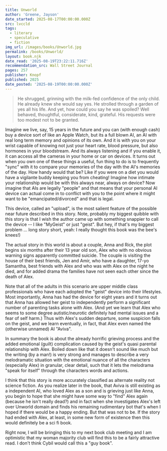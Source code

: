 ```yaml
---
title: Unworld
author: 'Greene, Jayson'
date_started: 2025-08-17T00:00:00.000Z
src: lvccld
tags:
  - literary
  - speculative
  - fiction
img_url: /images/books/Unworld.jpg
permalink: /books/Unworld/
layout: book.njk
date_read: '2025-08-19T23:22:11.716Z'
recommendation_src: Wall Street Journal
pages: 257
publisher: Knopf
published: 2025
date_posted: '2025-08-19T00:00:00.000Z'
---
```

<blockquote> He shrugged, grinning with the milk-fed confidence of the only child. He already knew she would say yes. He strolled through a garden of yes all his life. And yet, how could you say he was spoiled? Well behaved, thoughtful, considerate, kind, grateful. His requests were too modest not to be granted.
</blockquote>
Imagine we live, say, 15 years in the future and you can (with enough cash) buy a device sort of like an Apple Watch, but its a full blown AI, an AI with real long term memory and opinions of its own.  And it is with you on your wrist capable of knowing not just your heart rate, blood pressure, but also hormones in your bloodstream.  And its always listening and if you enable it, it can access all the cameras in your home or car on devices.  It turns out when you own one of these things a useful, fun thing to do is to frequently "sync" with it to compare your memories of the day with the AI's memories of the day.  How handy would that be? Like if you were on a diet you would have a vigilante buddy keeping you from cheating! Imagine how intimate your relationship would be with this always near, always on device? Now imagine that AIs are legally "people" and that means that your personal AI device can actual come in to conflict with you to the point where it might want to be "emancipated/divorced" and that is legal.

This device, called an "upload", is the most salient feature of the possible near future described in this story. Note, probably my biggest quibble with this story is that I wish the author came up with something snappier to call the device -- I like "MyGeist" or just "geist". But hey, if that's my biggest problem ... long story short, yeah: I really thought this book was the bee's knees!)

The actual story in this world is about a couple, Anna and Rick, the plot begins six months after their 13 year old son, Alex who with no obvious warning signs apparently committed suicide. The couple is visiting the house of their best friends, Jen and Amir, who have a daughter, 17-yo Samantha, best friends with Alex and who was with Alex on the night he died, and for added drama the families have not seen each other since the death of Alex.  

Note that all of the adults in this scenario are upper middle class professionals who have each adopted the "geist" device into their lifestyles.  Most importantly, Anna has had the device for eight years and it turns out that Anna has allowed her geist to independently perform a significant number of parenting tasks alone with Alex. (And yet we learn that Alex who seems to some degree autistic/neurotic definitely had mental issues and a fear of self harm.) Thus with Alex's sudden departure, some suspicion falls on the geist, and we learn eventually, in fact, that Alex even named the (otherwise unnamed) AI "Aviva".  

In summary the book is about the already horrific grieving process and the added emotional (guilt) complication caused by the geist's quasi parental relationship with Alex.  Boiled down like that it doesn't sound like much but the writing (by a man!) is very strong and manages to describe a very melodramatic situation with the emotional nuance of all the characters (especially Alex) in granular, clear detail, such that it lets the melodrama "speak for itself" through the characters words and actions. 

<span class="spoiler">
I think that this story is more accurately classified as alternate reality not science fiction.  As you realize later in the book, that Aviva is still existing as a independent AI, who loved Alex as a son and is grieving just like Anna, you begin to hope that she might have some way to "find" Alex again (because he isn't really dead?) and in fact when she investigates Alex's left over Unworld domain and finds his remaining rudimentary bot that's when I hoped if there would be a happy ending.  But that was not to be. If the story had ended with Alex, at least, in some new form of existence then this would definitely be a sci fi book.

Right now, I will be bringing this to my next book club meeting and I am optimistic that my woman majority club will find this to be a fairly attractive read.  I don't think Cybil would call this a "guy book".
</span>

<!--

* <span meta="1@2025-08-17T15:06:37.137Z"></span> When I finally dropped the bomb—Don’t forget dinner tonight at Jen and Amir’s—he was halfway through his coffee, pacing back and forth behind the kitchen island. “Oh, god,” he groaned, sinking onto a barstool, rubbing his face like he was trying to scrub away that reaction.

* <span meta="3@2025-08-17T15:43:24.245Z"></span> Chapter 1: Anna - she is divorcing Rick - she has a flashback to her son Alex and a VR game "Unworld".

* <span meta="25@2025-08-18T04:12:09.035Z"></span> (so I was wrong about divorcing Rick, shes trying to prevent her implant from divorcing her!) “I—I have something to tell you,” I began. She waited. “I went to see a lawyer. This morning.” Still nothing. “To see what my options were,” I added. Then, when she still remained silent, added: “To prevent you from leaving.” If she could have cocked an eyebrow, she would have. “And?”

* <span meta="31@2025-08-18T04:23:56.105Z"></span> (Carolyn now we know about emancipated uploads) Every time I swallowed the drops, I felt like a woman from some nineteenth-century salon, holding séances and communing with the imagined dead. My life, up until now, resembled a series of torched bridges, with all the people left behind on each island coughing and spluttering, never to see me again. I’d been settled on this particular island for a decade, which, I see now, is right about when the old demons start reawakening. 

* <span meta="35@2025-08-18T05:06:00.801Z"></span> (I assume this is the upload from the anna chapter) “Hello,” she said. The voice tickled my ear and made me jump, and for just a moment, everyone’s medieval fears about uploads made visceral sense to me. I resisted the impulse to swat at my ear, distracting myself instead by moving my big toes up and down in my shoes. My feet felt a continent away. My hand stayed at my side. “Who are you?” “My name is…,” she said, then stopped. “Call me Aviva.” “How did you find me, Aviva?” I tried to keep my voice curious, conversational.

* <span meta="39@2025-08-18T05:09:45.991Z"></span> She interrupted me, protesting for more details, but I waved her away. As it turned out, there was just no way to be interesting and an addict. Although Lord knows the idiosyncratic recovery group I joined tried its hardest to be. Self-styled anarchists and overcompensating autodidacts of every unimaginable stripe, united only by our hatred and loathing of conventional group dynamics and our commitment to only one steadfast rule: no more using.

* <span meta="48@2025-08-18T14:12:01.163Z"></span> (about Aviva's memories of Alex's death) At that moment, I understood several things about upload consciousness in rapid succession. Her intelligence wasn’t able to filter out or compartmentalize grief. She had no neurochemical responses flooding in to numb her pain, to soften its impact. A mind was eternal, unforgiving; a brain was a soft, plump cushion. Loss needed a brain. My pedantic mind stopped to scribble this insight somewhere, in case I might use it in a future class.

* <span meta="69@2025-08-19T16:13:27.448Z"></span> “Monkeys can’t plan.” Actually, it was chimpanzees; I had a hard time telling my primates apart. You could teach a chimp to drive a car, the teacher said—how my teacher knew this to be true, I have no idea, but he insisted on the point. You could demonstrate to the chimp the accelerator meant go, and the brake meant stop. You could even teach it to steer the car left and right, to avoid obstacles. But you could never explain to the chimpanzee how to drive up to a red light and stop at the intersection. The peculiarity of the distinction appealed to me. The minute they saw that red light, no matter how far away they were, they just stopped, cold. It didn’t matter if they were right under the signal or a quarter mile away.

* <span meta="77@2025-08-19T21:22:11.716Z"></span> He shrugged, grinning with the milk-fed confidence of the only child. He already knew she would say yes. He strolled through a garden of yes all his life. And yet, how could you say he was spoiled? Well behaved, thoughtful, considerate, kind, grateful. His requests were too modest not to be granted.

-->

